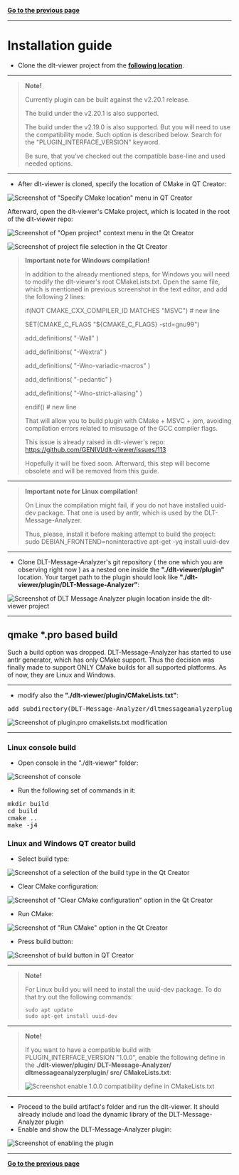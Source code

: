 [**Go to the previous page**](../../README.md)

----

# Installation guide

- Clone the dlt-viewer project from the **[following location]( https://github.com/GENIVI/dlt-viewer )**.

----

> **Note!**
> 
> Currently plugin can be built against the v2.20.1 release.
>
> The build under the v2.20.1 is also supported.
>
> The build under the v2.19.0 is also supported. But you will need to use the compatibility mode. Such option is described below. Search for the "PLUGIN_INTERFACE_VERSION" keyword.
>
> Be sure, that you've checked out the compatible base-line and used needed options. 

----

- After dlt-viewer is cloned, specify the location of CMake in QT Creator:

![Screenshot of "Specify CMake location" menu in QT Creator](./installation_guide_cmake_location.png)

Afterward, open the dlt-viewer's CMake project, which is located in the root of the dlt-viewer repo:

![Screenshot of "Open project" context menu in the Qt Creator](./installation_guide_open_project_menu.png)

![Screenshot of project file selection in the Qt Creator](./installation_guide_select_project.png)

> **Important note for Windows compilation!**
>
> In addition to the already mentioned steps, for Windows you will need to modify the dlt-viewer's root CMakeLists.txt.
> Open the same file, which is mentioned in previous screenshot in the text editor, and add the following 2 lines:
> 
> if(NOT CMAKE_CXX_COMPILER_ID MATCHES "MSVC") # new line
>
> SET(CMAKE_C_FLAGS  "${CMAKE_C_FLAGS} -std=gnu99")
>
> add_definitions( "-Wall" )
>
> add_definitions( "-Wextra" )
>
> add_definitions( "-Wno-variadic-macros" )
>
> add_definitions( "-pedantic" )
>
> add_definitions( "-Wno-strict-aliasing" )
>
> endif()                                      # new line
>
> That will allow you to build plugin with CMake + MSVC + jom, avoiding compilation errors related to misusage of the GCC compiler flags.
>
> This issue is already raised in dlt-viewer's repo:
> https://github.com/GENIVI/dlt-viewer/issues/113
>
> Hopefully it will be fixed soon. Afterward, this step will become obsolete and will be removed from this guide.

----

> **Important note for Linux compilation!**
>
> On Linux the compilation might fail, if you do not have installed uuid-dev package.
> That one is used by antlr, which is used by the DLT-Message-Analyzer.
> 
> Thus, please, install it before making attempt to build the project:
> sudo DEBIAN_FRONTEND=noninteractive apt-get -yq install uuid-dev

----

- Clone DLT-Message-Analyzer's git repository ( the one which you are observing right now ) as a nested one inside the **"./dlt-viewer/plugin"** location.
Your target path to the plugin should look like **"./dlt-viewer/plugin/DLT-Message-Analyzer"**:

![Screenshot of DLT Message Analyzer plugin location inside the dlt-viewer project](./installation_guide_plugin_location.png)

----

## qmake *.pro based build

Such a build option was dropped.
DLT-Message-Analyzer has started to use antlr generator, which has only CMake support.
Thus the decision was finally made to support ONLY CMake builds for all supported platforms.
As of now, they are Linux and Windows.

----

- modify also the **"./dlt-viewer/plugin/CMakeLists.txt"**:

<pre>add_subdirectory(DLT-Message-Analyzer/dltmessageanalyzerplugin/src)</pre>

![Screenshot of plugin.pro cmakelists.txt modification](./installation_guide_cmakelists_modification.png)

----

### Linux console build

- Open console in the "./dlt-viewer" folder:

![Screenshot of console](./installation_guide_console.png)

- Run the following set of commands in it:

<pre>mkdir build
cd build
cmake ..
make -j4
</pre>

### Linux and Windows QT creator build

- Select build type:

![Screenshot of a selection of the build type in the Qt Creator](./installation_guide_select_build_type.png)

- Clear CMake configuration:

![Screenshot of "Clear CMake configuration" option in the Qt Creator](./installation_guide_clear_cmake_configuration.png)

- Run CMake:

![Screenshot of "Run CMake" option in the Qt Creator](./installation_guide_run_cmake.png)

- Press build button:

![Screenshot of build button in QT Creator](./installation_guide_build.png)

----

> **Note!** 
> 
> For Linux build you will need to install the uuid-dev package. To do that try out the following commands:
>
> ```
> sudo apt update
> sudo apt-get install uuid-dev
> ```
>

----

> **Note!** 
> 
> If you want to have a compatible build with PLUGIN_INTERFACE_VERSION "1.0.0", enable the following define in the 
> **./dlt-viewer/plugin/ DLT-Message-Analyzer/ dltmessageanalyzerplugin/ src/ CMakeLists.txt**:
> 
> ![Screenshot enable 1.0.0 compatibility define in CMakeLists.txt](./installation_guide_enable_define_cmake.png)

----

- Proceed to the build artifact's folder and run the dlt-viewer. It should already include and load the dynamic library of the DLT-Message-Analyzer plugin
- Enable and show the DLT-Message-Analyzer plugin:

![Screenshot of enabling the plugin](./installation_guide_enable_plugin.png)

----

[**Go to the previous page**](../../README.md)
